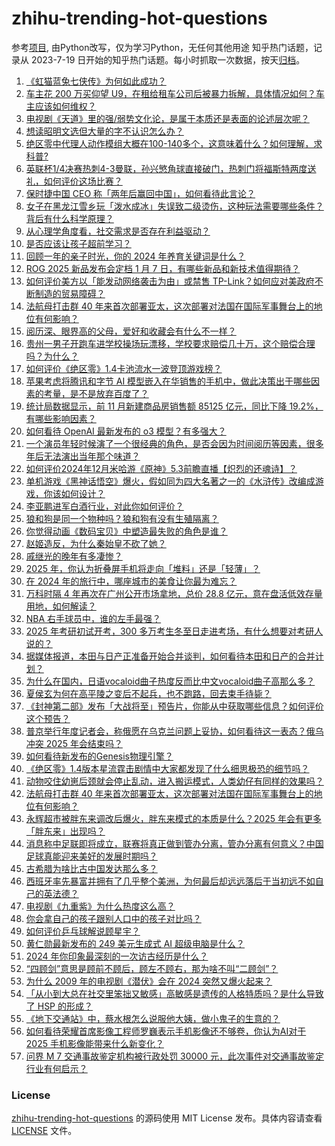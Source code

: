 # zhihu-trending-hot-questions
参考[项目](https://github.com/justjavac/zhihu-trending-hot-questions), 由Python改写，仅为学习Python，无任何其他用途
知乎热门话题，记录从 2023-7-19
日开始的知乎热门话题。每小时抓取一次数据，按天[归档](./data)。
<!-- BEGIN -->
<!-- 最后更新时间 2024-12-21 04:25:26.181125 -->
1. [《虹猫蓝兔七侠传》为何如此成功？](https://www.zhihu.com/question/48188787)
1. [车主花 200 万买仰望 U9，在租给租车公司后被暴力拆解，具体情况如何？车主应该如何维权？](https://www.zhihu.com/question/6982007681)
1. [电视剧《天道》里的强/弱势文化论，是属于本质还是表面的论述层次呢？](https://www.zhihu.com/question/418694324)
1. [想读昭明文选但大量的字不认识怎么办？](https://www.zhihu.com/question/6411197517)
1. [绝区零中代理人动作模组大概在100-140多个，这意味着什么？如何理解，求科普?](https://www.zhihu.com/question/7089189160)
1. [英联杯1/4决赛热刺4-3曼联，孙兴慜角球直接破门，热刺门将福斯特两度送礼，如何评价这场比赛？](https://www.zhihu.com/question/7336371336)
1. [保时捷中国 CEO 称「两年后赢回中国」，如何看待此言论？](https://www.zhihu.com/question/7109065016)
1. [女子在黑龙江雪乡玩「泼水成冰」失误致二级烫伤，这种玩法需要哪些条件？背后有什么科学原理？](https://www.zhihu.com/question/7293820415)
1. [从心理学角度看，社交需求是否存在利益驱动？](https://www.zhihu.com/question/7162909730)
1. [是否应该让孩子超前学习？](https://www.zhihu.com/question/410326125)
1. [回顾一年的亲子时光，你的 2024 年养育关键词是什么？](https://www.zhihu.com/question/6561296096)
1. [ROG 2025 新品发布会定档 1 月 7 日，有哪些新品和新技术值得期待？](https://www.zhihu.com/question/7197882750)
1. [如何评价美方以「能发动网络袭击为由」或禁售 TP-Link？如何应对美政府不断制造的贸易障碍？](https://www.zhihu.com/question/7290873287)
1. [法航母打击群 40 年来首次部署亚太，这次部署对法国在国际军事舞台上的地位有何影响？](https://www.zhihu.com/question/7298000467)
1. [阅历深、眼界高的父母，爱好和收藏会有什么不一样？](https://www.zhihu.com/question/7373313956)
1. [贵州一男子开跑车进学校操场玩漂移，学校要求赔偿几十万，这个赔偿合理吗？为什么？](https://www.zhihu.com/question/7374254790)
1. [如何评价《绝区零》1.4卡池流水一波登顶游戏榜？](https://www.zhihu.com/question/7198458242)
1. [苹果考虑将腾讯和字节 AI 模型嵌入在华销售的手机中，做此决策出于哪些因素的考量，是不是放弃百度了？](https://www.zhihu.com/question/7281173530)
1. [统计局数据显示，前 11 月新建商品房销售额 85125 亿元，同比下降 19.2%，有哪些影响因素？](https://www.zhihu.com/question/6982952605)
1. [如何看待 OpenAI 最新发布的 o3 模型？有多强大？](https://www.zhihu.com/question/7416922570)
1. [一个演员年轻时候演了一个很经典的角色，是否会因为时间阅历等因素，很多年后无法演出当年那个味道？](https://www.zhihu.com/question/537784125)
1. [如何评价2024年12月米哈游《原神》5.3前瞻直播【炽烈的还魂诗】？](https://www.zhihu.com/question/7312121313)
1. [单机游戏《黑神话悟空》爆火，假如同为四大名著之一的《水浒传》改编成游戏，你该如何设计？](https://www.zhihu.com/question/665235287)
1. [李亚鹏进军白酒行业，对此你如何评价？](https://www.zhihu.com/question/7062461362)
1. [狼和狗是同一个物种吗？狼和狗有没有生殖隔离？](https://www.zhihu.com/question/20879648)
1. [你觉得动画《数码宝贝》中塑造最失败的角色是谁？](https://www.zhihu.com/question/456499015)
1. [赵姬造反，为什么秦始皇不砍了她？](https://www.zhihu.com/question/640452537)
1. [戚继光的晚年有多凄惨？](https://www.zhihu.com/question/496527412)
1. [2025 年，你认为折叠屏手机将走向「堆料」还是「轻薄」？](https://www.zhihu.com/question/6777181548)
1. [在 2024 年的旅行中，哪座城市的美食让你最为难忘？](https://www.zhihu.com/question/6974110721)
1. [万科时隔 4 年再次在广州公开市场拿地，总价 28.8 亿元，意在盘活低效存量用地，如何解读？](https://www.zhihu.com/question/7100183441)
1. [NBA 右手球员中，谁的左手最强？](https://www.zhihu.com/question/24676400)
1. [2025 年考研初试开考，300 多万考生冬至日走进考场，有什么想要对考研人说的？](https://www.zhihu.com/question/6907882803)
1. [据媒体报道，本田与日产正准备开始合并谈判，如何看待本田和日产的合并计划？](https://www.zhihu.com/question/7163696034)
1. [为什么在国内，日语vocaloid曲子热度反而比中文vocaloid曲子高那么多？](https://www.zhihu.com/question/7047605868)
1. [夏侯玄为何在高平陵之变后不起兵，也不跑路，回去束手待毙？](https://www.zhihu.com/question/7270912487)
1. [《封神第二部》发布「大战将至」预告片，你能从中获取哪些信息？如何评价这个预告？](https://www.zhihu.com/question/7171964522)
1. [普京举行年度记者会，称俄愿在乌克兰问题上妥协，如何看待这一表态？俄乌冲突 2025 年会结束吗？](https://www.zhihu.com/question/7347543751)
1. [如何看待新发布的Genesis物理引擎？](https://www.zhihu.com/question/7298117178)
1. [《绝区零》1.4版本星流霆击剧情中大家都发现了什么细思极恐的细节吗？](https://www.zhihu.com/question/7243149272)
1. [动物咬住幼崽后颈就会停止乱动，进入搬运模式，人类幼仔有同样的效果吗？](https://www.zhihu.com/question/4156747225)
1. [法航母打击群 40 年来首次部署亚太，这次部署对法国在国际军事舞台上的地位有何影响？](https://www.zhihu.com/question/7298000467)
1. [永辉超市被胖东来调改后爆火，胖东来模式的本质是什么？2025 年会有更多「胖东来」出现吗？](https://www.zhihu.com/question/7402425495)
1. [消息称中足联即将成立，联赛将真正做到管办分离，管办分离有何意义？中国足球真能迎来美好的发展时期吗？](https://www.zhihu.com/question/7301940527)
1. [古希腊为啥比古中国发达那么多？](https://www.zhihu.com/question/5310199314)
1. [西班牙率先暴富并拥有了几乎整个美洲，为何最后却远远落后于当初远不如自己的英法德？](https://www.zhihu.com/question/666231870)
1. [电视剧《九重紫》为什么热度这么高？](https://www.zhihu.com/question/6915515166)
1. [你会拿自己的孩子跟别人口中的孩子对比吗？](https://www.zhihu.com/question/7312586428)
1. [如何评价乒乓球解说顾星宇？](https://www.zhihu.com/question/7076549083)
1. [黄仁勋最新发布的 249 美元生成式 AI 超级电脑是什么？](https://www.zhihu.com/question/7214467202)
1. [2024 年你印象最深刻的一次访古经历是什么？](https://www.zhihu.com/question/6997439097)
1. [“四顾剑”意思是顾前不顾后，顾左不顾右，那为啥不叫“二顾剑”？](https://www.zhihu.com/question/3132981321)
1. [为什么 2009 年的电视剧《潜伏》会在 2024 突然又爆火起来？](https://www.zhihu.com/question/7134751776)
1. [「从小到大总在社交里笨拙又敏感」高敏感是遗传的人格特质吗？是什么导致了 HSP 的形成？](https://www.zhihu.com/question/6683981491)
1. [《地下交通站》中，蔡水根怎么说服他大姨，做小鬼子的生意的？](https://www.zhihu.com/question/421928648)
1. [如何看待荣耀首席影像工程师罗巍表示手机影像还不够卷，你认为AI对于2025 手机影像能带来什么新变化？](https://www.zhihu.com/question/7355938058)
1. [问界 M 7 交通事故鉴定机构被行政处罚 30000 元，此次事件对交通事故鉴定行业有何启示？](https://www.zhihu.com/question/7358036372)
<!-- END -->
### License
[zhihu-trending-hot-questions](https://github.com/yaogengzhu/zhihu-trending-hot-questions)
的源码使用 MIT License 发布。具体内容请查看 [LICENSE](./LICENSE) 文件。
